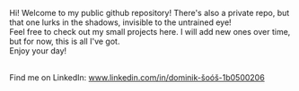 Hi! Welcome to my public github repository! There's also a private repo, but that one lurks in the shadows, invisible to the untrained eye! <br />
Feel free to check out my small projects here. I will add new ones over time, but for now, this is all I've got. <br />
Enjoy your day!<br /><br />

Find me on LinkedIn: www.linkedin.com/in/dominik-šoóš-1b0500206
